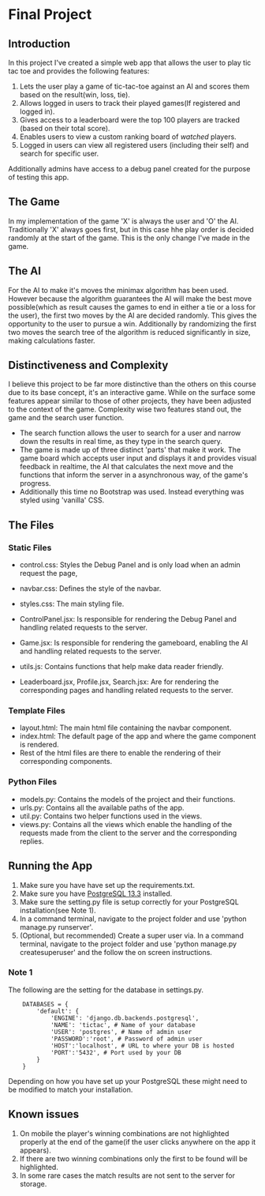 # Final Project

## Introduction

In this project I've created a simple web app that allows the user to play tic tac toe and provides the following features:

1. Lets the user play a game of tic-tac-toe against an AI and scores them based on the result(win, loss, tie).
2. Allows logged in users to track their played games(If registered and logged in).
3. Gives access to a leaderboard were the top 100 players are tracked (based on their total score).
4. Enables users to view a custom ranking board of _watched_ players.
5. Logged in users can view all registered users (including their self) and search for specific user.

Additionally admins have access to a debug panel created for the purpose of testing this app.

## The Game

In my implementation of the game 'X' is always the user and 'O' the AI. Traditionally 'X' always goes first, but in this case hhe play order is decided randomly at the start of the game. This is the only change I've made in the game.

## The AI

For the AI to make it's moves the minimax algorithm has been used. However because the algorithm guarantees the AI will make the best move possible(which as result causes the games to end in either a tie or a loss for the user), the first two moves by the AI are decided randomly. This gives the opportunity to the user to pursue a win. Additionally by randomizing the first two moves the search tree of the algorithm is reduced significantly in size, making calculations faster.

## Distinctiveness and Complexity

I believe this project to be far more distinctive than the others on this course due to its base concept, it's an interactive game. While on the surface some features appear similar to those of other projects, they have been adjusted to the context of the game. Complexity wise two features stand out, the game and the search user function.

- The search function allows the user to search for a user and narrow down the results in real time, as they type in the search query.
- The game is made up of three distinct 'parts' that make it work. The game board which accepts user input and displays it and provides visual feedback in realtime, the AI that calculates the next move and the functions that inform the server in a asynchronous way, of the game's progress.
- Additionally this time no Bootstrap was used. Instead everything was styled using 'vanilla' CSS.

## The Files

### Static Files

- control.css: Styles the Debug Panel and is only load when an admin request the page,
- navbar.css: Defines the style of the navbar.
- styles.css: The main styling file.

- ControlPanel.jsx: Is responsible for rendering the Debug Panel and handling related requests to the server.
- Game.jsx: Is responsible for rendering the gameboard, enabling the AI and handling related requests to the server.
- utils.js: Contains functions that help make data reader friendly.
- Leaderboard.jsx, Profile.jsx, Search.jsx: Are for rendering the corresponding pages and handling related requests to the server.

### Template Files

- layout.html: The main html file containing the navbar component.
- index.html: The default page of the app and where the game component is rendered.
- Rest of the html files are there to enable the rendering of their corresponding components.

### Python Files

- models.py: Contains the models of the project and their functions.
- urls.py: Contains all the available paths of the app.
- util.py: Contains two helper functions used in the views.
- views.py: Contains all the views which enable the handling of the requests made from the client to the server and the corresponding replies.

## Running the App

1.  Make sure you have have set up the requirements.txt.
2.  Make sure you have [PostgreSQL 13.3](https://www.postgresql.org/download/) installed.
3.  Make sure the setting.py file is setup correctly for your PostgreSQL installation(see Note 1).
4.  In a command terminal, navigate to the project folder and use 'python manage.py runserver'.
5.  (Optional, but recommended) Create a super user via. In a command terminal, navigate to the project folder and use 'python manage.py createsuperuser' and the follow the on screen instructions.

### Note 1

The following are the setting for the database in settings.py.

        DATABASES = {
            'default': {
                'ENGINE': 'django.db.backends.postgresql',
                'NAME': 'tictac', # Name of your database
                'USER': 'postgres', # Name of admin user
                'PASSWORD':'root', # Password of admin user
                'HOST':'localhost', # URL to where your DB is hosted
                'PORT':'5432', # Port used by your DB
            }
        }

Depending on how you have set up your PostgreSQL these might need to be modified to match your installation.

## Known issues

1. On mobile the player's winning combinations are not highlighted properly at the end of the game(if the user clicks anywhere on the app it appears).
2. If there are two winning combinations only the first to be found will be highlighted.
3. In some rare cases the match results are not sent to the server for storage.
